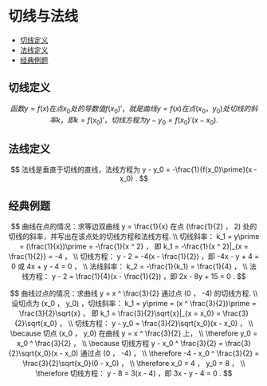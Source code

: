# 切线与法线

* [切线定义](#切线定义)
* [法线定义](#法线定义)
* [经典例题](#经典例题)

## 切线定义

$$
函数 y = f(x) 在点 x_0 处的导数值 f(x_0)\prime ，就是曲线 y = f(x) 在点 (x_0 ， y_0) 处切线的斜率 k ，即 k = f(x_0)\prime ，切线方程为 y - y_0 = f(x_0)\prime(x - x_0) .
$$

## 法线定义

$$
法线是垂直于切线的直线，法线方程为 y - y_0 = -\frac{1}{f(x_0)\prime}(x - x_0) .
$$

## 经典例题

$$
曲线在点的情况：求等边双曲线 y = \frac{1}{x} 在点 (\frac{1}{2} ， 2) 处的切线的斜率，并写出在该点处的切线方程和法线方程.
\\
切线斜率： k_1 = y\prime = (\frac{1}{x})\prime = -\frac{1}{x ^ 2} ， 即 k_1 = -\frac{1}{x ^ 2}|_{x = \frac{1}{2}} = -4 ，
\\
切线方程： y - 2 = -4(x - \frac{1}{2}) ，即 -4x - y + 4 = 0 或 4x + y - 4 = 0 ，
\\
法线斜率： k_2 = -\frac{1}{k_1} = \frac{1}{4} ，
\\
法线方程： y - 2 = \frac{1}{4}(x - \frac{1}{2}) ，即 2x - 8y + 15 = 0 .
$$

$$
曲线过点的情况：求曲线 y = x ^ \frac{3}{2} 通过点 (0 ， -4) 的切线方程.
\\
设切点为 (x_0 ， y_0) ，切线斜率： k_1 = y\prime = (x ^ \frac{3}{2})\prime = \frac{3}{2}\sqrt{x} ， 即 k_1 = \frac{3}{2}\sqrt{x}|_{x = x_0} = \frac{3}{2}\sqrt{x_0} ，
\\
切线方程： y - y_0 = \frac{3}{2}\sqrt{x_0}(x - x_0) ，
\\
\because 切点 (x_0 ， y_0) 在曲线 y = x ^ \frac{3}{2} 上，
\\
\therefore y_0 = x_0 ^ \frac{3}{2} ，
\\
\because 切线方程 y - x_0 ^ \frac{3}{2} = \frac{3}{2}\sqrt{x_0}(x - x_0) 通过点 (0 ， -4) ，
\\
\therefore -4 - x_0 ^ \frac{3}{2} = \frac{3}{2}\sqrt{x_0}(0 - x_0) ，
\\
\therefore x_0 = 4 ， y_0 = 8 ，
\\
\therefore 切线方程： y - 8 = 3(x - 4) ，即 3x - y - 4 = 0 .
$$



